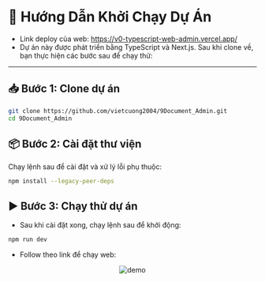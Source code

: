 # 🚀 Hướng Dẫn Khởi Chạy Dự Án
- Link deploy của web: https://v0-typescript-web-admin.vercel.app/
- Dự án này được phát triển bằng TypeScript và Next.js. Sau khi clone về, bạn thực hiện các bước sau để chạy thử:

---

## 📥 Bước 1: Clone dự án

```bash
git clone https://github.com/vietcuong2004/9Document_Admin.git
cd 9Document_Admin
```

## 📦 Bước 2: Cài đặt thư viện
Chạy lệnh sau để cài đặt và xử lý lỗi phụ thuộc:
```bash
npm install --legacy-peer-deps
```
## ▶️ Bước 3: Chạy thử dự án
- Sau khi cài đặt xong, chạy lệnh sau để khởi động:
```bash
npm run dev
```
- Follow theo link để chạy web:

<div align="center"> <img src="https://github.com/user-attachments/assets/0a8ed9fe-4358-4d0c-9b34-9b4d8079cccf" alt="demo" /> </div>

